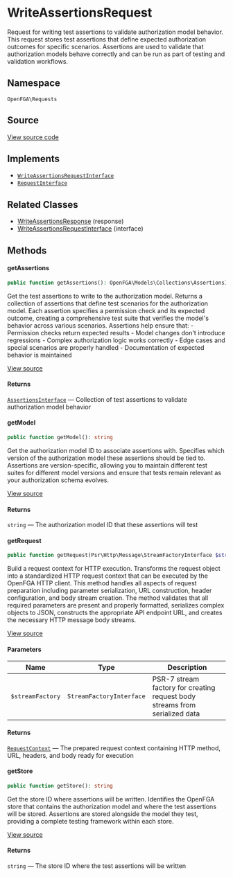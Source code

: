 # WriteAssertionsRequest

Request for writing test assertions to validate authorization model behavior. This request stores test assertions that define expected authorization outcomes for specific scenarios. Assertions are used to validate that authorization models behave correctly and can be run as part of testing and validation workflows.

## Namespace

`OpenFGA\Requests`

## Source

[View source code](https://github.com/evansims/openfga-php/blob/main/src/Requests/WriteAssertionsRequest.php)

## Implements

* [`WriteAssertionsRequestInterface`](WriteAssertionsRequestInterface.md)
* [`RequestInterface`](RequestInterface.md)

## Related Classes

* [WriteAssertionsResponse](Responses/WriteAssertionsResponse.md) (response)
* [WriteAssertionsRequestInterface](Requests/WriteAssertionsRequestInterface.md) (interface)

## Methods

#### getAssertions

```php
public function getAssertions(): OpenFGA\Models\Collections\AssertionsInterface

```

Get the test assertions to write to the authorization model. Returns a collection of assertions that define test scenarios for the authorization model. Each assertion specifies a permission check and its expected outcome, creating a comprehensive test suite that verifies the model&#039;s behavior across various scenarios. Assertions help ensure that: - Permission checks return expected results - Model changes don&#039;t introduce regressions - Complex authorization logic works correctly - Edge cases and special scenarios are properly handled - Documentation of expected behavior is maintained

[View source](https://github.com/evansims/openfga-php/blob/main/src/Requests/WriteAssertionsRequest.php#L62)

#### Returns

[`AssertionsInterface`](Models/Collections/AssertionsInterface.md) — Collection of test assertions to validate authorization model behavior

#### getModel

```php
public function getModel(): string

```

Get the authorization model ID to associate assertions with. Specifies which version of the authorization model these assertions should be tied to. Assertions are version-specific, allowing you to maintain different test suites for different model versions and ensure that tests remain relevant as your authorization schema evolves.

[View source](https://github.com/evansims/openfga-php/blob/main/src/Requests/WriteAssertionsRequest.php#L71)

#### Returns

`string` — The authorization model ID that these assertions will test

#### getRequest

```php
public function getRequest(Psr\Http\Message\StreamFactoryInterface $streamFactory): OpenFGA\Network\RequestContext

```

Build a request context for HTTP execution. Transforms the request object into a standardized HTTP request context that can be executed by the OpenFGA HTTP client. This method handles all aspects of request preparation including parameter serialization, URL construction, header configuration, and body stream creation. The method validates that all required parameters are present and properly formatted, serializes complex objects to JSON, constructs the appropriate API endpoint URL, and creates the necessary HTTP message body streams.

[View source](https://github.com/evansims/openfga-php/blob/main/src/Requests/WriteAssertionsRequest.php#L82)

#### Parameters

| Name             | Type                     | Description                                                                 |
| ---------------- | ------------------------ | --------------------------------------------------------------------------- |
| `$streamFactory` | `StreamFactoryInterface` | PSR-7 stream factory for creating request body streams from serialized data |

#### Returns

[`RequestContext`](Network/RequestContext.md) — The prepared request context containing HTTP method, URL, headers, and body ready for execution

#### getStore

```php
public function getStore(): string

```

Get the store ID where assertions will be written. Identifies the OpenFGA store that contains the authorization model and where the test assertions will be stored. Assertions are stored alongside the model they test, providing a complete testing framework within each store.

[View source](https://github.com/evansims/openfga-php/blob/main/src/Requests/WriteAssertionsRequest.php#L99)

#### Returns

`string` — The store ID where the test assertions will be written
